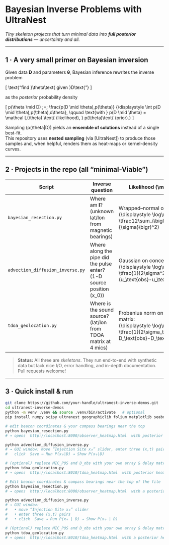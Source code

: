 # Bayesian Inverse Problems with **UltraNest**  
*Tiny skeleton projects that turn minimal data into **full posterior distributions** — uncertainty and all.*

---

## 1 · A very small primer on Bayesian inversion  

Given data **D** and parameters **θ**, Bayesian inference rewrites the inverse problem  

\[
\text{“find }\theta\text{ given }D\text{”}
\]

as the *posterior* probability density  

\[
p(\theta \mid D)
      \;=\;
      \frac{p(D \mid \theta)\,p(\theta)}
           {\displaystyle
            \int p(D \mid \theta)\,p(\theta)\,d\theta},
      \qquad
      \text{with } 
      p(D \mid \theta) = \mathcal L(\theta)
      \text{ (likelihood), } 
      p(\theta)\text{ (prior).}
\]

Sampling \(p(\theta|D)\) yields an **ensemble of solutions** instead of a single best-fit.  
This repository uses **nested sampling** (via [UltraNest]) to produce those samples and, when helpful, renders them as heat-maps or kernel-density curves.

---

## 2 · Projects in the repo (all “minimal-Viable”)  

| Script | Inverse question | Likelihood \(\mathcal L(\theta)\) | Typical application(s) |
|--------|------------------|------------------------------------|------------------------|
| `bayesian_resection.py` | Where am **I**?  (unknown lat/lon from magnetic bearings) | Wrapped–normal on each bearing:<br/> \(\displaystyle \log\mathcal L = -\tfrac12\sum_i\bigl(\tfrac{\Delta\theta_i}{\sigma}\bigr)^2\) | Search-and-rescue fixes, emergency land nav, quick survey checks |
| `advection_diffusion_inverse.py` | Where along the pipe did the pulse enter?  (1-D source position \(x_0\)) | Gaussian on concentrations:<br/> \(\displaystyle \log\mathcal L = -\tfrac{1}{2\sigma^2}\sum_i (u_\text{obs}-u_\text{pred})^2\) | River-spill forensics, groundwater tracers, industrial leak localisation |
| `tdoa_geolocation.py` | Where is the sound source?  (lat/lon from TDOA matrix at 4 mics) | Frobenius norm on residual delay matrix:<br/> \(\displaystyle \log\mathcal L = -\tfrac{1}{2\sigma_t^{2}}\lVert D_\text{obs}-D_\text{pred}\rVert_F^{2}\) | Urban gunshot detection, wildlife bioacoustics, machinery knock diagnostics |

> **Status:** All three are *skeletons*. They run end-to-end with synthetic data but lack nice I/O, error handling, and in-depth documentation. Pull requests welcome!

---

## 3 · Quick install & run

```bash
git clone https://github.com/your-handle/ultranest-inverse-demos.git
cd ultranest-inverse-demos
python -m venv .venv && source .venv/bin/activate   # optional
pip install numpy scipy ultranest geographiclib folium matplotlib seaborn

# edit beacon coordinates & your compass bearings near the top
python bayesian_resection.py
# → opens  http://localhost:8000/observer_heatmap.html  with posterior heat-map

python advection_diffusion_inverse.py
# → GUI window: move “Injection Site x₀” slider, enter three (x,t) pairs
#   click  Save → Run P(x₀|D) → Show P(x₀|D)

# (optional) replace MIC_POS and D_obs with your own array & delay matrix
python tdoa_geolocation.py
# → opens  http://localhost:8010/tdoa_heatmap.html  with posterior heat-map

# Edit beacon coordinates & compass bearings near the top of the file
python bayesian_resection.py
# → opens  http://localhost:8000/observer_heatmap.html  with a posterior heat-map

python advection_diffusion_inverse.py
# → GUI window:
#   • move “Injection Site x₀” slider
#   • enter three (x,t) pairs
#   • click  Save → Run P(x₀ | D) → Show P(x₀ | D)

# (Optional) replace MIC_POS and D_obs with your own array & delay matrix
python tdoa_geolocation.py
# → opens  http://localhost:8010/tdoa_heatmap.html  with a posterior heat-map